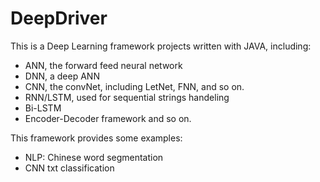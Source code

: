 # DeepDriver
This is a Deep Learning framework projects written with JAVA, including:
- ANN, the forward feed neural network
- DNN, a deep ANN
- CNN, the convNet, including LetNet, FNN, and so on.
- RNN/LSTM, used for sequential strings handeling
- Bi-LSTM
- Encoder-Decoder framework and so on.

This framework provides some examples:
- NLP: Chinese word segmentation
- CNN txt classification
